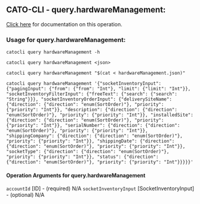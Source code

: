 
## CATO-CLI - query.hardwareManagement:
[Click here](https://api.catonetworks.com/documentation/#query-hardwareManagement) for documentation on this operation.

### Usage for query.hardwareManagement:

`catocli query hardwareManagement -h`

`catocli query hardwareManagement <json>`

`catocli query hardwareManagement "$(cat < hardwareManagement.json)"`

`catocli query hardwareManagement '{"socketInventoryInput": {"pagingInput": {"from": {"from": "Int"}, "limit": {"limit": "Int"}}, "socketInventoryFilterInput": {"freeText": {"search": {"search": "String"}}}, "socketInventoryOrderInput": {"deliverySiteName": {"direction": {"direction": "enum(SortOrder)"}, "priority": {"priority": "Int"}}, "description": {"direction": {"direction": "enum(SortOrder)"}, "priority": {"priority": "Int"}}, "installedSite": {"direction": {"direction": "enum(SortOrder)"}, "priority": {"priority": "Int"}}, "serialNumber": {"direction": {"direction": "enum(SortOrder)"}, "priority": {"priority": "Int"}}, "shippingCompany": {"direction": {"direction": "enum(SortOrder)"}, "priority": {"priority": "Int"}}, "shippingDate": {"direction": {"direction": "enum(SortOrder)"}, "priority": {"priority": "Int"}}, "socketType": {"direction": {"direction": "enum(SortOrder)"}, "priority": {"priority": "Int"}}, "status": {"direction": {"direction": "enum(SortOrder)"}, "priority": {"priority": "Int"}}}}}'`

#### Operation Arguments for query.hardwareManagement ####
`accountId` [ID] - (required) N/A 
`socketInventoryInput` [SocketInventoryInput] - (optional) N/A 
